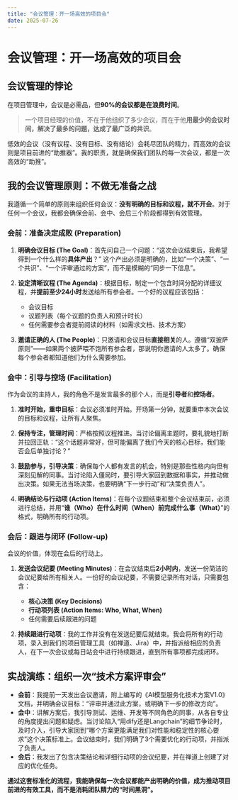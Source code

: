 ```yaml
---
title: "会议管理：开一场高效的项目会"
date: 2025-07-26
---
```


# 会议管理：开一场高效的项目会

## 会议管理的悖论

在项目管理中，会议是必需品，但**90%的会议都是在浪费时间**。

> 一个项目经理的价值，不在于他组织了多少会议，而在于他**用最少的会议时间，解决了最多的问题，达成了最广泛的共识**。

低效的会议（没有议程、没有目标、没有结论）会耗尽团队的精力，而高效的会议则是项目前进的“助推器”。我的职责，就是确保我们团队的每一次会议，都是一次高效的“助推”。

## 我的会议管理原则：不做无准备之战

我遵循一个简单的原则来组织任何会议：**没有明确的目标和议程，就不开会**。对于任何一个会议，我都会确保会前、会中、会后三个阶段都得到有效管理。

### 会前：准备决定成败 (Preparation)

1.  **明确会议目标 (The Goal)**：首先问自己一个问题：“这次会议结束后，我希望得到一个什么样的**具体产出**？” 这个产出必须是明确的，比如“一个决策”、“一个共识”、“一个评审通过的方案”，而不是模糊的“同步一下信息”。

2.  **设定清晰议程 (The Agenda)**：根据目标，制定一个包含时间分配的详细议程，并**提前至少24小时**发送给所有参会者。一个好的议程应该包括：
    * 会议目标
    * 议题列表（每个议题的负责人和预计时长）
    * 任何需要参会者提前阅读的材料（如需求文档、技术方案）

3.  **邀请正确的人 (The People)**：只邀请和会议目标**直接相关**的人。遵循“双披萨原则”——如果两个披萨喂不饱所有参会者，那说明你邀请的人太多了。确保每个参会者都知道他们为什么需要参加。

### 会中：引导与控场 (Facilitation)

作为会议的主持人，我的角色不是发言最多的那个人，而是**引导者**和**控场者**。

1.  **准时开始，重申目标**：会议必须准时开始。开场第一分钟，就要重申本次会议的目标和议程，让所有人聚焦。

2.  **保持专注，管理时间**：严格按照议程推进。当讨论偏离主题时，要礼貌地打断并拉回正轨：“这个话题非常好，但可能偏离了我们今天的核心目标，我们能否会后单独讨论？”

3.  **鼓励参与，引导决策**：确保每个人都有发言的机会，特别是那些性格内向但有深刻见解的同事。当讨论陷入僵局时，要引导大家回到数据和事实，并推动做出决策。如果无法当场决策，也要明确“下一步行动”和“决策负责人”。

4.  **明确结论与行动项 (Action Items)**：在每个议题结束和整个会议结束前，必须进行总结，并用“**谁（Who）在什么时间（When）前完成什么事（What）**”的格式，明确所有的行动项。

### 会后：跟进与闭环 (Follow-up)

会议的价值，体现在会后的行动上。

1.  **发送会议纪要 (Meeting Minutes)**：在会议结束后**2小时内**，发送一份简洁的会议纪要给所有相关人。一份好的会议纪要，不需要记录所有对话，只需要包含：
    * **核心决策 (Key Decisions)**
    * **行动项列表 (Action Items: Who, What, When)**
    * 任何需要后续跟进的问题

2.  **持续跟进行动项**：我的工作并没有在发送纪要后就结束。我会将所有的行动项，录入到我们的项目管理工具（如禅道、Jira）中，并指派给相应的负责人，在下一次会议或每日站会中进行持续跟进，直到所有事项都完成闭环。

## 实战演练：组织一次“技术方案评审会”

* **会前**：我提前一天发出会议邀请，附上编写的《AI模型服务化技术方案V1.0》文档，并明确会议目标：“评审并通过此方案，或明确下一步的修改方向”。
* **会中**：讲解方案后，我引导测试、运维、开发等不同角色的同事，从各自专业的角度提出问题和疑虑。当讨论陷入“用dify还是Langchain”的细节争论时，及时介入，引导大家回到“哪个方案更能满足我们对性能和稳定性的核心要求”这个决策标准上。会议结束时，我们明确了3个需要优化的行动项，并指派了负责人。
* **会后**：我发出了包含决策结论和详细行动项的会议纪要，并在禅道上创建了对应的优化任务。

**通过这套标准化的流程，我能确保每一次会议都能产出明确的价值，成为推动项目前进的有效工具，而不是消耗团队精力的“时间黑洞”。**